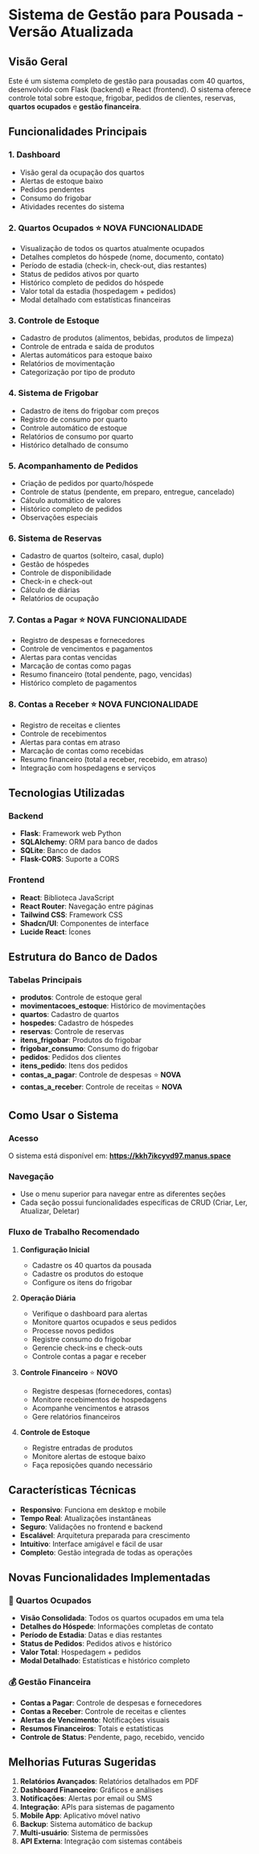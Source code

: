 # Sistema de Gestão para Pousada - Versão Atualizada

## Visão Geral

Este é um sistema completo de gestão para pousadas com 40 quartos, desenvolvido com Flask (backend) e React (frontend). O sistema oferece controle total sobre estoque, frigobar, pedidos de clientes, reservas, **quartos ocupados** e **gestão financeira**.

## Funcionalidades Principais

### 1. Dashboard
- Visão geral da ocupação dos quartos
- Alertas de estoque baixo
- Pedidos pendentes
- Consumo do frigobar
- Atividades recentes do sistema

### 2. **Quartos Ocupados** ⭐ **NOVA FUNCIONALIDADE**
- Visualização de todos os quartos atualmente ocupados
- Detalhes completos do hóspede (nome, documento, contato)
- Período de estadia (check-in, check-out, dias restantes)
- Status de pedidos ativos por quarto
- Histórico completo de pedidos do hóspede
- Valor total da estadia (hospedagem + pedidos)
- Modal detalhado com estatísticas financeiras

### 3. Controle de Estoque
- Cadastro de produtos (alimentos, bebidas, produtos de limpeza)
- Controle de entrada e saída de produtos
- Alertas automáticos para estoque baixo
- Relatórios de movimentação
- Categorização por tipo de produto

### 4. Sistema de Frigobar
- Cadastro de itens do frigobar com preços
- Registro de consumo por quarto
- Controle automático de estoque
- Relatórios de consumo por quarto
- Histórico detalhado de consumo

### 5. Acompanhamento de Pedidos
- Criação de pedidos por quarto/hóspede
- Controle de status (pendente, em preparo, entregue, cancelado)
- Cálculo automático de valores
- Histórico completo de pedidos
- Observações especiais

### 6. Sistema de Reservas
- Cadastro de quartos (solteiro, casal, duplo)
- Gestão de hóspedes
- Controle de disponibilidade
- Check-in e check-out
- Cálculo de diárias
- Relatórios de ocupação

### 7. **Contas a Pagar** ⭐ **NOVA FUNCIONALIDADE**
- Registro de despesas e fornecedores
- Controle de vencimentos e pagamentos
- Alertas para contas vencidas
- Marcação de contas como pagas
- Resumo financeiro (total pendente, pago, vencidas)
- Histórico completo de pagamentos

### 8. **Contas a Receber** ⭐ **NOVA FUNCIONALIDADE**
- Registro de receitas e clientes
- Controle de recebimentos
- Alertas para contas em atraso
- Marcação de contas como recebidas
- Resumo financeiro (total a receber, recebido, em atraso)
- Integração com hospedagens e serviços

## Tecnologias Utilizadas

### Backend
- **Flask**: Framework web Python
- **SQLAlchemy**: ORM para banco de dados
- **SQLite**: Banco de dados
- **Flask-CORS**: Suporte a CORS

### Frontend
- **React**: Biblioteca JavaScript
- **React Router**: Navegação entre páginas
- **Tailwind CSS**: Framework CSS
- **Shadcn/UI**: Componentes de interface
- **Lucide React**: Ícones

## Estrutura do Banco de Dados

### Tabelas Principais
- **produtos**: Controle de estoque geral
- **movimentacoes_estoque**: Histórico de movimentações
- **quartos**: Cadastro de quartos
- **hospedes**: Cadastro de hóspedes
- **reservas**: Controle de reservas
- **itens_frigobar**: Produtos do frigobar
- **frigobar_consumo**: Consumo do frigobar
- **pedidos**: Pedidos dos clientes
- **itens_pedido**: Itens dos pedidos
- **contas_a_pagar**: Controle de despesas ⭐ **NOVA**
- **contas_a_receber**: Controle de receitas ⭐ **NOVA**

## Como Usar o Sistema

### Acesso
O sistema está disponível em: **https://kkh7ikcyvd97.manus.space**

### Navegação
- Use o menu superior para navegar entre as diferentes seções
- Cada seção possui funcionalidades específicas de CRUD (Criar, Ler, Atualizar, Deletar)

### Fluxo de Trabalho Recomendado

1. **Configuração Inicial**
   - Cadastre os 40 quartos da pousada
   - Cadastre os produtos do estoque
   - Configure os itens do frigobar

2. **Operação Diária**
   - Verifique o dashboard para alertas
   - Monitore quartos ocupados e seus pedidos
   - Processe novos pedidos
   - Registre consumo do frigobar
   - Gerencie check-ins e check-outs
   - Controle contas a pagar e receber

3. **Controle Financeiro** ⭐ **NOVO**
   - Registre despesas (fornecedores, contas)
   - Monitore recebimentos de hospedagens
   - Acompanhe vencimentos e atrasos
   - Gere relatórios financeiros

4. **Controle de Estoque**
   - Registre entradas de produtos
   - Monitore alertas de estoque baixo
   - Faça reposições quando necessário

## Características Técnicas

- **Responsivo**: Funciona em desktop e mobile
- **Tempo Real**: Atualizações instantâneas
- **Seguro**: Validações no frontend e backend
- **Escalável**: Arquitetura preparada para crescimento
- **Intuitivo**: Interface amigável e fácil de usar
- **Completo**: Gestão integrada de todas as operações

## Novas Funcionalidades Implementadas

### 🏨 **Quartos Ocupados**
- **Visão Consolidada**: Todos os quartos ocupados em uma tela
- **Detalhes do Hóspede**: Informações completas de contato
- **Período de Estadia**: Datas e dias restantes
- **Status de Pedidos**: Pedidos ativos e histórico
- **Valor Total**: Hospedagem + pedidos
- **Modal Detalhado**: Estatísticas e histórico completo

### 💰 **Gestão Financeira**
- **Contas a Pagar**: Controle de despesas e fornecedores
- **Contas a Receber**: Controle de receitas e clientes
- **Alertas de Vencimento**: Notificações visuais
- **Resumos Financeiros**: Totais e estatísticas
- **Controle de Status**: Pendente, pago, recebido, vencido

## Melhorias Futuras Sugeridas

1. **Relatórios Avançados**: Relatórios detalhados em PDF
2. **Dashboard Financeiro**: Gráficos e análises
3. **Notificações**: Alertas por email ou SMS
4. **Integração**: APIs para sistemas de pagamento
5. **Mobile App**: Aplicativo móvel nativo
6. **Backup**: Sistema automático de backup
7. **Multi-usuário**: Sistema de permissões
8. **API Externa**: Integração com sistemas contábeis

